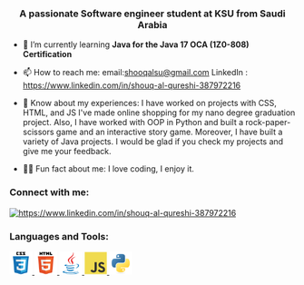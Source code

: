<h3 align="center">A passionate Software engineer student at KSU from Saudi Arabia</h3>

- 🌱 I’m currently learning **Java for the Java 17 OCA (1Z0-808) Certification**

- 📫 How to reach me:   email:shooqalsu@gmail.com    LinkedIn : https://www.linkedin.com/in/shouq-al-qureshi-387972216

- 📄 Know about my experiences: I have worked on projects with CSS, HTML, and JS I've made online shopping for my nano degree graduation project. Also, I have worked with OOP in Python and built a rock-paper-scissors game and an interactive story game. Moreover, I have built a variety of Java projects. I would be glad if you check my projects and give me your feedback.
  
- 👨‍💻 Fun fact about me: I love coding, I enjoy it. 

<h3 align="left">Connect with me:</h3>
<p align="left">
<a href="https://linkedin.com/in/https://www.linkedin.com/in/shouq-al-qureshi-387972216" target="blank"><img align="center" src="https://raw.githubusercontent.com/rahuldkjain/github-profile-readme-generator/master/src/images/icons/Social/linked-in-alt.svg" alt="https://www.linkedin.com/in/shouq-al-qureshi-387972216" height="30" width="40" /></a>
</p>

<h3 align="left">Languages and Tools:</h3>
<p align="left"> <a href="https://www.w3schools.com/css/" target="_blank" rel="noreferrer"> <img src="https://raw.githubusercontent.com/devicons/devicon/master/icons/css3/css3-original-wordmark.svg" alt="css3" width="40" height="40"/> </a> <a href="https://www.w3.org/html/" target="_blank" rel="noreferrer"> <img src="https://raw.githubusercontent.com/devicons/devicon/master/icons/html5/html5-original-wordmark.svg" alt="html5" width="40" height="40"/> </a> <a href="https://www.java.com" target="_blank" rel="noreferrer"> <img src="https://raw.githubusercontent.com/devicons/devicon/master/icons/java/java-original.svg" alt="java" width="40" height="40"/> </a> <a href="https://developer.mozilla.org/en-US/docs/Web/JavaScript" target="_blank" rel="noreferrer"> <img src="https://raw.githubusercontent.com/devicons/devicon/master/icons/javascript/javascript-original.svg" alt="javascript" width="40" height="40"/> </a> <a href="https://www.python.org" target="_blank" rel="noreferrer"> <img src="https://raw.githubusercontent.com/devicons/devicon/master/icons/python/python-original.svg" alt="python" width="40" height="40"/> </a> </p>
